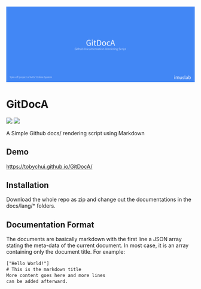 ![banner](docs/img/banner.png)

# GitDocA
<img src="https://img.shields.io/badge/License-MIT-%23207de5.svg"> <img src="https://img.shields.io/badge/Made%20in-Hong%20Kong-orange.svg">

A Simple Github docs/ rendering script using Markdown

## Demo
https://tobychui.github.io/GitDocA/

## Installation
Download the whole repo as zip and change out the documentations in the docs/lang/* folders.

## Documentation Format
The documents are basically markdown with the first line a JSON array stating the meta-data of the current document. In most case, it is an array containing only the document title. For example:

```
["Hello World!"]
# This is the markdown title
More content goes here and more lines
can be added afterward.
```

